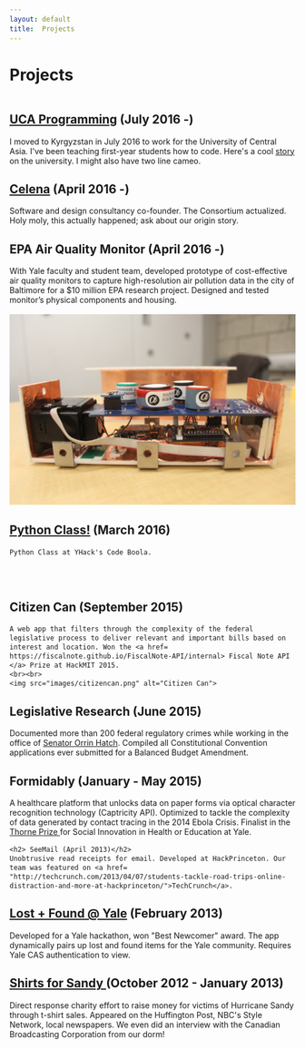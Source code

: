 ```yaml
---
layout: default
title:  Projects
---
```

<style>
    h1 { padding-bottom: 20px;}
</style>

# Projects  

## <a href= 'http://ucentralasia.org/'>UCA Programming</a> (July 2016 -)
I moved to Kyrgyzstan in July 2016 to work for the University of Central Asia. I've been teaching first-year students how to code. Here's a cool
<a href= 'https://www.devex.com/news/a-world-class-university-town-89014'> story </a> on the university. I might also have two line cameo.


<p>
	<h2> <a href= "http://celena.co">Celena</a> (April 2016 -)</h2>
	Software and design consultancy co-founder. The Consortium actualized. Holy moly, this actually happened; ask about our origin story.
</p>

<p>
	<h2> EPA Air Quality Monitor (April 2016 -)</h2>
    With Yale faculty and student team, developed prototype of cost-effective air quality monitors to capture high-resolution air pollution data in the city of Baltimore for a $10 million EPA research project. Designed and tested monitor’s physical components and housing.
    <br><br>
    <img src="images/monitor.jpg" alt="EPA monitor">
</p>

<h2> <a href="http://jchang.me/posts/2016/04/01/Python-Class!.html">Python Class!</a> (March 2016)</h2>

    Python Class at YHack's Code Boola.

<br><br>
<script async class="speakerdeck-embed" data-id="1571c61bee9c44f9864fd9d16da27895" data-ratio="1.77777777777778" src="//speakerdeck.com/assets/embed.js"></script>

<p>
	<h2>Citizen Can (September 2015)</h2>

	A web app that filters through the complexity of the federal legislative process to deliver relevant and important bills based on interest and location. Won the <a href= https://fiscalnote.github.io/FiscalNote-API/internal> Fiscal Note API </a> Prize at HackMIT 2015.
    <br><br>
    <img src="images/citizencan.png" alt="Citizen Can">
<p>
	<h2>Legislative Research (June 2015)</h2>
	Documented more than 200 federal regulatory crimes while working in the office of <a href=http://www.hatch.senate.gov/public/> Senator Orrin Hatch</a>. Compiled all Constitutional Convention applications ever submitted for a Balanced Budget Amendment.
<p>

<script async class="speakerdeck-embed" data-id="c83e7ce0811745789c511a520bd5cc0b" data-ratio="1.77777777777778" src="//speakerdeck.com/assets/embed.js"></script>

<p>
	<h2>Formidably (January - May 2015)</h2>
	A healthcare platform that unlocks data on paper forms via optical character recognition technology (Captricity API). Optimized to tackle the complexity of data generated by contact tracing in the 2014 Ebola Crisis. Finalist in the <a href= http://innovatehealth.yale.edu/prize>Thorne Prize </a> for Social Innovation in Health or Education at Yale.

</p>


<p>

	<h2> SeeMail (April 2013)</h2>
	Unobtrusive read receipts for email. Developed at HackPrinceton. Our team was featured on <a href= "http://techcrunch.com/2013/04/07/students-tackle-road-trips-online-distraction-and-more-at-hackprinceton/">TechCrunch</a>.
</p>

<p>
	<h2><a href="http://lostfoundyale.herokuapp.com/">Lost + Found @ Yale</a> (February 2013)</h2>
	Developed for a Yale hackathon, won "Best Newcomer" award. The app dynamically pairs up lost and found items for the Yale community. Requires Yale CAS authentication to view.

<p>
	<h2><a href="http://www.nhregister.com/general-news/20121117/yale-students-roll-up-sleeves-to-lend-a-hand-with-sandy-relief"> Shirts for Sandy </a>(October 2012 - January 2013)</h2>
	Direct response charity effort to raise money for victims of Hurricane Sandy through t-shirt sales. Appeared on the Huffington Post, NBC's Style Network, local newspapers. We even did an interview with the Canadian Broadcasting Corporation from our dorm!

</p>
